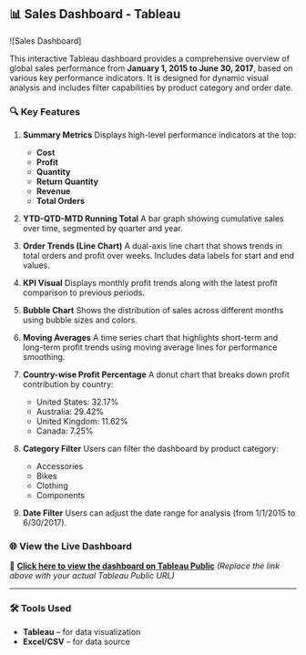 ## 📊 Sales Dashboard - Tableau

![Sales Dashboard]

This interactive Tableau dashboard provides a comprehensive overview of global sales performance from **January 1, 2015 to June 30, 2017**, based on various key performance indicators. It is designed for dynamic visual analysis and includes filter capabilities by product category and order date.


### 🔍 Key Features

1. **Summary Metrics**
   Displays high-level performance indicators at the top:

   * **Cost**
   * **Profit**
   * **Quantity**
   * **Return Quantity**
   * **Revenue**
   * **Total Orders**

2. **YTD-QTD-MTD Running Total**
   A bar graph showing cumulative sales over time, segmented by quarter and year.

3. **Order Trends (Line Chart)**
   A dual-axis line chart that shows trends in total orders and profit over weeks. Includes data labels for start and end values.

4. **KPI Visual**
   Displays monthly profit trends along with the latest profit comparison to previous periods.

5. **Bubble Chart**
   Shows the distribution of sales across different months using bubble sizes and colors.

6. **Moving Averages**
   A time series chart that highlights short-term and long-term profit trends using moving average lines for performance smoothing.

7. **Country-wise Profit Percentage**
   A donut chart that breaks down profit contribution by country:

   * United States: 32.17%
   * Australia: 29.42%
   * United Kingdom: 11.62%
   * Canada: 7.25%

8. **Category Filter**
   Users can filter the dashboard by product category:

   * Accessories
   * Bikes
   * Clothing
   * Components

9. **Date Filter**
   Users can adjust the date range for analysis (from 1/1/2015 to 6/30/2017).


### 🌐 View the Live Dashboard

🔗 **[Click here to view the dashboard on Tableau Public](https://public.tableau.com/app/profile/your-dashboard-link-here)**
*(Replace the link above with your actual Tableau Public URL)*

---

### 🛠️ Tools Used

* **Tableau** – for data visualization
* **Excel/CSV** – for data source

